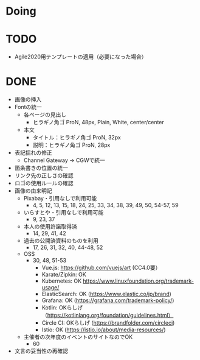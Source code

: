 
# Doing


# TODO
- Agile2020用テンプレートの適用（必要になった場合）


# DONE
- 画像の挿入
- Fontの統一
    - 各ページの見出し
        - ヒラギノ角ゴ ProN, 48px, Plain, White, center/center
    - 本文
        - タイトル：ヒラギノ角ゴ ProN, 32px
        - 説明：ヒラギノ角ゴ ProN, 28px
- 表記揺れの修正
    - Channel Gateway -> CGWで統一
- 箇条書きの位置の統一
- リンク先の正しさの確認
- ロゴの使用ルールの確認
- 画像の由来明記
    - Pixabay・引用なしで利用可能
        - 4, 5, 12, 13, 15, 18, 24, 25, 33, 34, 38, 39, 49, 50, 54-57, 59
    - いらすとや・引用なしで利用可能
        - 9, 23, 37
    - 本人の使用許諾取得済
        - 14, 29, 41, 42
    - 過去の公開済資料のものを利用
        - 17, 26, 31, 32, 40, 44-48, 52
    - OSS
        - 30, 48, 51-53
            - Vue.js: https://github.com/vuejs/art (CC4.0要）
            - Karate/Zipkin: OK
            - Kubernetes: OK https://www.linuxfoundation.org/trademark-usage/
            - ElasticSearch: OK (https://www.elastic.co/jp/brand)
            - Grafana: OK (https://grafana.com/trademark-policy/)
            - Kotlin: OKらしげ（https://kotlinlang.org/foundation/guidelines.html）
            - Circle CI: OKらしげ (https://brandfolder.com/circleci)
            - Istio: OK (https://istio.io/about/media-resources/)
    - 主催者の次年度のイベントのサイトなのでOK
        - 60
- 文言の妥当性の再確認
